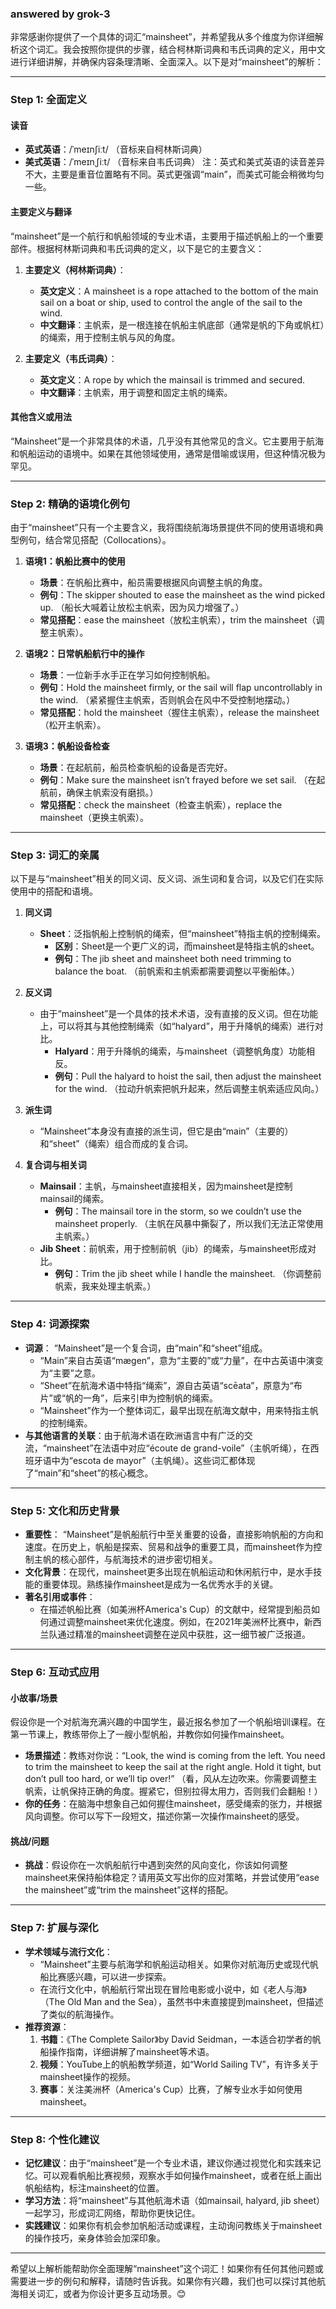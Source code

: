 ### answered by grok-3
非常感谢你提供了一个具体的词汇“mainsheet”，并希望我从多个维度为你详细解析这个词汇。我会按照你提供的步骤，结合柯林斯词典和韦氏词典的定义，用中文进行详细讲解，并确保内容条理清晰、全面深入。以下是对“mainsheet”的解析：

---

### Step 1: 全面定义
#### 读音
- **英式英语**：/ˈmeɪnʃiːt/ （音标来自柯林斯词典）
- **美式英语**：/ˈmeɪnˌʃiːt/ （音标来自韦氏词典）
注：英式和美式英语的读音差异不大，主要是重音位置略有不同。英式更强调“main”，而美式可能会稍微均匀一些。

#### 主要定义与翻译
“mainsheet”是一个航行和帆船领域的专业术语，主要用于描述帆船上的一个重要部件。根据柯林斯词典和韦氏词典的定义，以下是它的主要含义：

1. **主要定义（柯林斯词典）**：
   - **英文定义**：A mainsheet is a rope attached to the bottom of the main sail on a boat or ship, used to control the angle of the sail to the wind.
   - **中文翻译**：主帆索，是一根连接在帆船主帆底部（通常是帆的下角或帆杠）的绳索，用于控制主帆与风的角度。

2. **主要定义（韦氏词典）**：
   - **英文定义**：A rope by which the mainsail is trimmed and secured.
   - **中文翻译**：主帆索，用于调整和固定主帆的绳索。

#### 其他含义或用法
“Mainsheet”是一个非常具体的术语，几乎没有其他常见的含义。它主要用于航海和帆船运动的语境中。如果在其他领域使用，通常是借喻或误用，但这种情况极为罕见。

---

### Step 2: 精确的语境化例句
由于“mainsheet”只有一个主要含义，我将围绕航海场景提供不同的使用语境和典型例句，结合常见搭配（Collocations）。

1. **语境1：帆船比赛中的使用**
   - **场景**：在帆船比赛中，船员需要根据风向调整主帆的角度。
   - **例句**：The skipper shouted to ease the mainsheet as the wind picked up.
     （船长大喊着让放松主帆索，因为风力增强了。）
   - **常见搭配**：ease the mainsheet（放松主帆索），trim the mainsheet（调整主帆索）。

2. **语境2：日常帆船航行中的操作**
   - **场景**：一位新手水手正在学习如何控制帆船。
   - **例句**：Hold the mainsheet firmly, or the sail will flap uncontrollably in the wind.
     （紧紧握住主帆索，否则帆会在风中不受控制地摆动。）
   - **常见搭配**：hold the mainsheet（握住主帆索），release the mainsheet（松开主帆索）。

3. **语境3：帆船设备检查**
   - **场景**：在起航前，船员检查帆船的设备是否完好。
   - **例句**：Make sure the mainsheet isn’t frayed before we set sail.
     （在起航前，确保主帆索没有磨损。）
   - **常见搭配**：check the mainsheet（检查主帆索），replace the mainsheet（更换主帆索）。

---

### Step 3: 词汇的亲属
以下是与“mainsheet”相关的同义词、反义词、派生词和复合词，以及它们在实际使用中的搭配和语境。

1. **同义词**
   - **Sheet**：泛指帆船上控制帆的绳索，但“mainsheet”特指主帆的控制绳索。
     - **区别**：Sheet是一个更广义的词，而mainsheet是特指主帆的sheet。
     - **例句**：The jib sheet and mainsheet both need trimming to balance the boat.
       （前帆索和主帆索都需要调整以平衡船体。）

2. **反义词**
   - 由于“mainsheet”是一个具体的技术术语，没有直接的反义词。但在功能上，可以将其与其他控制绳索（如“halyard”，用于升降帆的绳索）进行对比。
     - **Halyard**：用于升降帆的绳索，与mainsheet（调整帆角度）功能相反。
     - **例句**：Pull the halyard to hoist the sail, then adjust the mainsheet for the wind.
       （拉动升帆索把帆升起来，然后调整主帆索适应风向。）

3. **派生词**
   - “Mainsheet”本身没有直接的派生词，但它是由“main”（主要的）和“sheet”（绳索）组合而成的复合词。

4. **复合词与相关词**
   - **Mainsail**：主帆，与mainsheet直接相关，因为mainsheet是控制mainsail的绳索。
     - **例句**：The mainsail tore in the storm, so we couldn’t use the mainsheet properly.
       （主帆在风暴中撕裂了，所以我们无法正常使用主帆索。）
   - **Jib Sheet**：前帆索，用于控制前帆（jib）的绳索，与mainsheet形成对比。
     - **例句**：Trim the jib sheet while I handle the mainsheet.
       （你调整前帆索，我来处理主帆索。）

---

### Step 4: 词源探索
- **词源**： “Mainsheet”是一个复合词，由“main”和“sheet”组成。
  - “Main”来自古英语“mægen”，意为“主要的”或“力量”，在中古英语中演变为“主要”之意。
  - “Sheet”在航海术语中特指“绳索”，源自古英语“scēata”，原意为“布片”或“帆的一角”，后来引申为控制帆的绳索。
  - “Mainsheet”作为一个整体词汇，最早出现在航海文献中，用来特指主帆的控制绳索。
- **与其他语言的关联**：由于航海术语在欧洲语言中有广泛的交流，“mainsheet”在法语中对应“écoute de grand-voile”（主帆听绳），在西班牙语中为“escota de mayor”（主帆绳）。这些词汇都体现了“main”和“sheet”的核心概念。

---

### Step 5: 文化和历史背景
- **重要性**： “Mainsheet”是帆船航行中至关重要的设备，直接影响帆船的方向和速度。在历史上，帆船是探索、贸易和战争的重要工具，而mainsheet作为控制主帆的核心部件，与航海技术的进步密切相关。
- **文化背景**：在现代，mainsheet更多出现在帆船运动和休闲航行中，是水手技能的重要体现。熟练操作mainsheet是成为一名优秀水手的关键。
- **著名引用或事件**：
  - 在描述帆船比赛（如美洲杯America's Cup）的文献中，经常提到船员如何通过调整mainsheet来优化速度。例如，在2021年美洲杯比赛中，新西兰队通过精准的mainsheet调整在逆风中获胜，这一细节被广泛报道。

---

### Step 6: 互动式应用
#### 小故事/场景
假设你是一个对航海充满兴趣的中国学生，最近报名参加了一个帆船培训课程。在第一节课上，教练带你上了一艘小型帆船，并教你如何操作mainsheet。
- **场景描述**：教练对你说：“Look, the wind is coming from the left. You need to trim the mainsheet to keep the sail at the right angle. Hold it tight, but don’t pull too hard, or we’ll tip over!” （看，风从左边吹来。你需要调整主帆索，让帆保持正确的角度。握紧它，但别拉得太用力，否则我们会翻船！）
- **你的任务**：在脑海中想象自己如何握住mainsheet，感受绳索的张力，并根据风向调整。你可以写下一段短文，描述你第一次操作mainsheet的感受。

#### 挑战/问题
- **挑战**：假设你在一次帆船航行中遇到突然的风向变化，你该如何调整mainsheet来保持船体稳定？请用英文写出你的应对策略，并尝试使用“ease the mainsheet”或“trim the mainsheet”这样的搭配。

---

### Step 7: 扩展与深化
- **学术领域与流行文化**：
  - “Mainsheet”主要与航海学和帆船运动相关。如果你对航海历史或现代帆船比赛感兴趣，可以进一步探索。
  - 在流行文化中，帆船航行常出现在冒险电影或小说中，如《老人与海》（The Old Man and the Sea），虽然书中未直接提到mainsheet，但描述了类似的航海操作。
- **推荐资源**：
  1. **书籍**：《The Complete Sailor》by David Seidman，一本适合初学者的帆船操作指南，详细讲解了mainsheet等术语。
  2. **视频**：YouTube上的帆船教学频道，如“World Sailing TV”，有许多关于mainsheet操作的视频。
  3. **赛事**：关注美洲杯（America's Cup）比赛，了解专业水手如何使用mainsheet。

---

### Step 8: 个性化建议
- **记忆建议**：由于“mainsheet”是一个专业术语，建议你通过视觉化和实践来记忆。可以观看帆船比赛视频，观察水手如何操作mainsheet，或者在纸上画出帆船结构，标注mainsheet的位置。
- **学习方法**：将“mainsheet”与其他航海术语（如mainsail, halyard, jib sheet）一起学习，形成词汇网络，帮助你更快记住。
- **实践建议**：如果你有机会参加帆船活动或课程，主动询问教练关于mainsheet的操作技巧，亲身体验会加深印象。

---

希望以上解析能帮助你全面理解“mainsheet”这个词汇！如果你有任何其他问题或需要进一步的例句和解释，请随时告诉我。如果你有兴趣，我们也可以探讨其他航海相关词汇，或者为你设计更多互动场景。😊